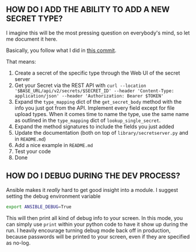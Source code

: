 ## HOW DO I ADD THE ABILITY TO ADD A NEW SECRET TYPE?

I imagine this will be the most pressing question on everybody's mind, so let me document it here.

Basically, you follow what I did in [this commit](https://github.com/id-unibe-ch/ansible-module-secretserver/commit/016ed50d97734b78f1c652823770d626c181f009).

That means:
1. Create a secret of the specific type through the Web UI of the secret server
2. Get your Secret via the REST API with `curl --location '$BASE_URL/api/v2/secrets/$SECRET_ID' --header 'Content-Type: application/json' --header 'Authorization: Bearer $TOKEN'`
3. Expand the `type_mapping` dict of the `get_secret_body` method with the info you just got from the API. Implement every field except for file upload types. When it comes time to name the type, use the same name as outlined in the `type_mapping` dict of `lookup_single_secret`.
4. Expand the method signatures to include the fields you just added
5. Update the documentation (both on top of `library/secretserver.py` and in `README.md`)
6. Add a nice example in `README.md`
7. Test your code
8. Done

## HOW DO I DEBUG DURING THE DEV PROCESS?

Ansible makes it _really_ hard to get good insight into a module.
I suggest setting the debug environment variable
````bash
export ANSIBLE_DEBUG=True
````
This will then print all kind of debug info to your screen.
In this mode, you can simply use `print` within your python code to have it show up during the run.
I heavily encourage turning debug mode back off in production, because passwords will be printed to your screen, even if they are specified as no-log.